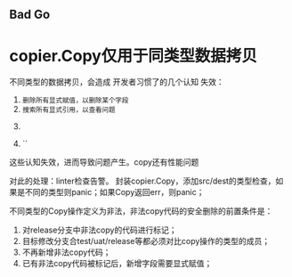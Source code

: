 Bad Go
---

# copier.Copy仅用于同类型数据拷贝
不同类型的数据拷贝，会造成 开发者习惯了的几个认知 失效：
1. `删除所有显式赋值，以删除某个字段`
2. `搜索所有显式引用，以查看问题`
3. ``````
4. ``

这些认知失效，进而导致问题产生。copy还有性能问题

对此的处理：linter检查告警。
封装copier.Copy，添加src/dest的类型检查，如果是不同的类型则panic；如果Copy返回err，则panic；

不同类型的Copy操作定义为非法，非法copy代码的安全删除的前置条件是：
1. 对release分支中非法copy的代码进行标记；
2. 目标修改分支合test/uat/release等都必须对比copy操作的类型的成员；
3. 不再新增非法copy代码；
4. 已有非法copy代码被标记后，新增字段需要显式赋值；

